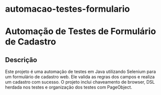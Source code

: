 # automacao-testes-formulario

# Automação de Testes de Formulário de Cadastro

## Descrição
Este projeto é uma automação de testes em Java utilizando Selenium para um formulário de cadastro web. Ele valida as regras dos campos e realiza um cadastro com sucesso. O projeto inclui chaveamento de browser, DSL herdada nos testes e organização dos testes com PageObject.


